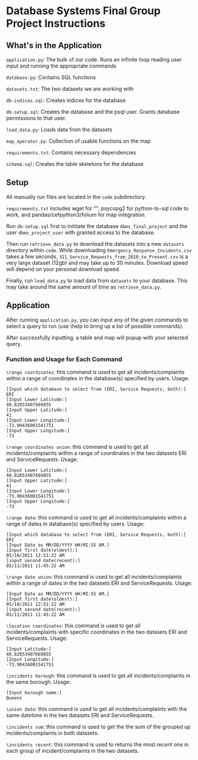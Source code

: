 # Database Systems Final Group Project Instructions

## What's in the Application
`application.py`: The bulk of our code. Runs an infinite loop reading user input and running the appropriate commands

`database.py`: Contains SQL functions

`datasets.txt`: The two datasets we are working with

`db-indices.sql`: Creates indices for the database

`db-setup.sql`: Creates the database and the psql user. Grants database permissions to that user.

`load_data.py`: Loads data from the datasets

`map_operator.py`: Collection of usable functions on the map

`requirements.txt`: Contains necessary dependencies

`schema.sql`: Creates the table skeletons for the database


## Setup
All manually run files are located in the `code` subdirectory.

`requirements.txt` includes wget for "", psycopg2 for python-to-sql code to work, and pandas/cefpython3/folium for map integration.

Run `db-setup.sql` first to inititate the database `dbms_final_project` and the user `dbms_project_user` with granted access to the database.

Then run `retrieve_data.py` to download the datasets into a new `datasets` directory within `code`. While downloading `Emergency_Response_Incidents.csv` takes a few seconds, `311_Service_Requests_from_2010_to_Present.csv` is a very large dataset (12gb) and may take up to 30 minutes. Download speed will depend on your personal download speed.

Finally, run `load_data.py` to load data from `datasets` to your database. This may take around the same amount of time as `retrieve_data.py`.


## Application
After running `application.py`, you can input any of the given commands to select a query to run (use \help to bring up a list of possible commands).

After successfully inputting, a table and map will popup with your selected query.

### Function and Usage for Each Command
`\range coordinates`: this command is used to get all incidents/complaints within a range of coordinates in the database(s) specified by users. 
Usage: 
```
[Input which database to select from (ERI, Service Requests, both):]
ERI
[Input Lower Latitude:]
40.82853407669855
[Input Upper Latitude:]
41
[Input Lower Longitude:]
-73.90436001541751
[Input Upper Longitude:]
-73
```

`\range coordinates union`: this command is used to get all incidents/complaints within a range of coordinates in the two datasets ERI and ServiceRequests.
Usage: 
```
[Input Lower Latitude:]
40.82853407669855
[Input Upper Latitude:]
41
[Input Lower Longitude:]
-73.90436001541751
[Input Upper Longitude:]
-73
```

`\range date`: this command is used to get all incidents/complaints within a range of dates in database(s) specified by users.
Usage: 
```
[Input which database to select from (ERI, Service Requests, both):]
ERI
[Input Date as MM/DD/YYYY HH:MI:SS AM.]
[Input first date(oldest):]
05/10/2011 12:51:22 AM
[input second date(recent):]
05/11/2011 11:45:22 AM
```

`\range date union`: this command is used to get all incidents/complaints within a range of dates in the two datasets ERI and ServiceRequests.
Usage: 
```
[Input Date as MM/DD/YYYY HH:MI:SS AM.]
[Input first date(oldest):]
05/10/2011 12:51:22 AM
[input second date(recent):]
05/11/2011 11:45:22 AM
```

`\location coordinates`: this command is used to get all incidents/complaints with specific coordinates in the two datasets ERI and ServiceRequests.
Usage:
```
[Input Latitude:]
40.82853407669855
[Input Longitude:]
-73.90436001541751
```

`\incidents borough`: this command is used to get all incidents/complaints in the same borough.
Usage:
```
[Input borough name:]
Queens
```

`\union date`: this command is used to get all incidents/complaints with the same datetime in the two datasets ERI and ServiceRequests.

`\incidents sum`: this command is used to get the the sum of the grouped up incidents/complaints in both datasets.

`\incidents recent`: this command is used to returns the most recent one in each group of incident/complaints in the two datasets.
